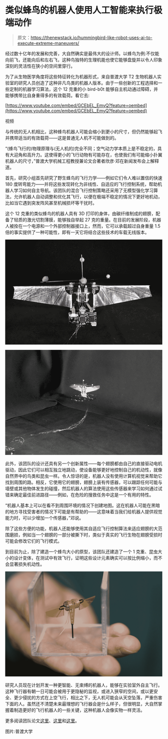 # 类似蜂鸟的机器人使用人工智能来执行极端动作

> 原文：<https://thenewstack.io/hummingbird-like-robot-uses-ai-to-execute-extreme-maneuvers/>

经过数十亿年的发展和完善，大自然确实是最伟大的设计师。以蜂鸟为例:不仅能向前飞，还能向后和左右飞，这种鸟独特的生理机能也使它能够盘旋并以令人印象深刻的灵活性在狭小的空间里穿行。

为了从生物医学角度将这些特征转化为机器形式，来自普渡大学 T2 生物机器人实验室的研究人员创造了这种非凡鸟类的机器人版本。由于一些创新的工程选择和一些定制的机器学习算法，这个 12 克重的小 bird-b0t 能够自主机动通过障碍，并能够携带比自身重得多的有效载荷。看它去:

[https://www.youtube.com/embed/GCEbEL_EmyQ?feature=oembed](https://www.youtube.com/embed/GCEbEL_EmyQ?feature=oembed)

视频

与传统的无人机相比，这种蜂鸟机器人可能会缩小到更小的尺寸，但仍然能够起飞并携带适当的有效载荷——这是普通无人机不可能做到的。

“(蜂鸟飞行的)物理原理与(无人机的)完全不同；空气动力学本质上是不稳定的，具有大迎角和高升力。这使得更小的飞行动物有可能存在，也使我们有可能缩小扑翼机器人的尺寸，”普渡大学机械工程教授兼论文合著者欣彦·邓在新闻发布会上解释道。

首先，研究小组首先研究了野生蜂鸟的飞行力学——例如它们令人难以置信的快速 180 度转弯能力——并将这些发现转化为非线性、自适应的飞行控制系统，帮助机器人学习如何自主导航。该团队的混合飞行控制策略还采用了无模型强化学习算法，允许机器人自动调整和优化其飞行，以便在极端不稳定的情况下更好地机动，比如当它遇到突发阵风甚至机械损坏等干扰时。

这个 12 克重的类似蜂鸟的机器人具有 3D 打印的身体，由碳纤维制成的翅膀，配备了轻质的激光切割薄膜，能够独自举起 27 克的重量。在目前的发展阶段，机器人被拴在一个电源和一个外部控制器接口上，然而，它可以承载超过自身重量 1.5 倍的事实提供了一种可能性，即有一天它将结合这些技术的车载无线版本。

![](img/cd4e265eedc96dc0df7d2aae0a0787e3.png)

![](img/684580d0f83d193773f2d95f596a808f.png)

此外，该团队的设计还具有另一个创新属性——每个翅膀都由自己的直接驱动电机驱动，因此它们可以相互独立地跳动，使设备能够更好地控制自己的机动性，就像自然界中的鸟类和昆虫一样。令人惊讶的是，机器人没有使用计算机视觉来帮助它找到周围的路。相反，它使用它的翅膀，翅膀上装有传感器，可以跟踪任何可能与墙壁或其他物体发生的碰撞，然后机器人的算法使用这些传感器来学习如何通过试错来确定最佳前进路径——例如，在危险的搜救任务中这是一个有用的特性。

“机器人基本上可以在看不到周围环境的情况下创建地图。这在机器人可能在黑暗的地方寻找受害者的情况下可能是有帮助的——这意味着当我们给机器人提供视觉能力时，可以少增加一个传感器，”邓说。

除了这些方便的功能，机器人还能够使用其自适应飞行控制算法来适应翅膀的大范围磨损，例如当一个翅膀的一部分被撕下时，类似于真实的飞行生物在翅膀受损时可能会修改它们的飞行模式。

到目前为止，除了建造一个蜂鸟大小的原型，该团队还建造了一个 1 克重、昆虫大小的设计变体，在测试中有效飞行，证明这些设计元素确实可以按比例缩小，而不会显著损失机动性。

![](img/850c46bc3d0216d513981a8e95990a81.png)

研究人员现在计划开发一种更智能、无束缚的机器人，能够在实验室外自主飞行。这种飞行器有朝一日可能会被用于更隐秘的监视，或进入狭窄的空间，或以更安全、更少侵扰的方式在上空飞行，相比之下，无人机可能会从天空坠落，严重伤害下面的人。虽然还不清楚未来最理想的飞行器会是什么样子，但很明显，大自然掌握着制造更好的飞行机器人的一些关键，这种机器人会像实物一样灵活。

更多阅读团队论文[这里](https://arxiv.org/pdf/1902.09626.pdf)、[这里](https://arxiv.org/pdf/1902.08688.pdf)和[这里](https://arxiv.org/pdf/1902.09628.pdf)。

图片:普渡大学

<svg xmlns:xlink="http://www.w3.org/1999/xlink" viewBox="0 0 68 31" version="1.1"><title>Group</title> <desc>Created with Sketch.</desc></svg>